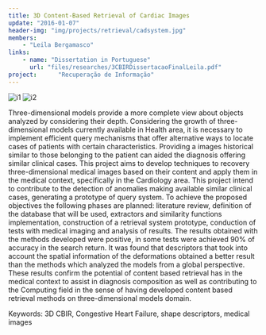 ```yaml
---
title: 3D Content-Based Retrieval of Cardiac Images 
update: "2016-01-07"
header-img: "img/projects/retrieval/cadsystem.jpg"
members:
    - "Leila Bergamasco"
links:
    - name: "Dissertation in Portuguese"
      url: "files/researches/3CBIRDissertacaoFinalLeila.pdf"
project:      "Recuperação de Informação"
---
```

![i1](http://lapis.each.usp.br/img/projects/retrieval/3dhtd.PNG) ![i2](http://lapis.each.usp.br/img/projects/retrieval/prototipo1.PNG)

Three-dimensional models provide a more complete view about objects analyzed by considering their depth. Considering the growth of three-dimensional models currently available in Health area, it is necessary to implement efficient query mechanisms that offer alternative ways to locate cases of patients with certain characteristics. Providing a images historical similar to those belonging to the patient can aided the diagnosis offering similar clinical cases. This project aims to develop techniques to recovery three-dimensional medical images based on their content and apply them in the medical context, specifically in the Cardiology area. This project intend to contribute to the detection of anomalies making available similar clinical cases, generating a prototype of query system. To achieve the proposed objectives the following phases are planned: literature review, definition of the database that will be used, extractors and similarity functions implementation, construction of a retrieval system prototype, conduction of tests with medical imaging and analysis of results. The results obtained with the methods developed were positive, in some tests were achieved 90% of accuracy in the search return. It was found that descriptors that took into account the spatial information of the deformations obtained a better result than the methods which analyzed the models from a global perspective. These results confirm the potential of content based retrieval has in the medical context to assist in diagnosis composition as well as contributing to the Computing field in the sense of having developed content based retrieval methods on three-dimensional models domain.

Keywords: 3D CBIR, Congestive Heart Failure, shape descriptors, medical images
